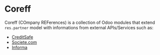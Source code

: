 # Coreff

Coreff (COmpany REFerences) is a collection of Odoo
modules that extend `res.partner` model with informations from external APIs/Services such as:

- [CreditSafe](https://www.creditsafe.com)
- [Societe.com](https://www.societe.com)
- [Informa](https://www.informa.com/)
